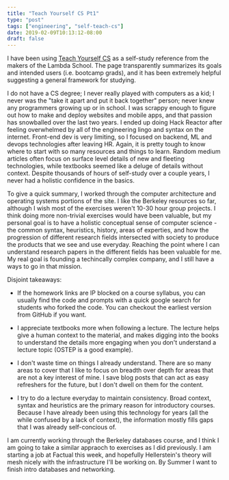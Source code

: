 ```yaml
---
title: "Teach Yourself CS Pt1"
type: "post"
tags: ["engineering", "self-teach-cs"]
date: 2019-02-09T10:13:12-08:00
draft: false
---
```


I have been using [Teach Yourself CS](https://teachyourselfcs.com) as a self-study reference from the makers of the Lambda School. The page transparently summarizes its goals and intended users (i.e. bootcamp grads), and it has been extremely helpful suggesting a general framework for studying.

I do not have a CS degree; I never really played with computers as a kid; I never was the "take it apart and put it back together" person; never knew any programmers growing up or in school. I was scrappy enough to figure out how to make and deploy websites and mobile apps, and that passion has snowballed over the last two years. I ended up doing Hack Reactor after feeling overwhelmed by all of the engineering lingo and syntax on the internet. Front-end dev is very limiting, so I focused on backend, ML and devops technologies after leaving HR. Again, it is pretty tough to know where to start with so many resources and things to learn. Random medium articles often focus on surface level details of new and fleeting technologies, while textbooks seemed like a deluge of details without context. Despite thousands of hours of self-study over a couple years, I never had a holistic confidence in the basics.

To give a quick summary, I worked through the computer architecture and operating systems portions of the site. I like the Berkeley resources so far, although I wish most of the exercises weren't 10-30 hour group projects. I think doing more non-trivial exercises would have been valuable, but my personal goal is to have a holistic conceptual sense of computer science - the common syntax, heuristics, history, areas of experties, and how the progression of different research fields intersected with society to produce the products that we see and use everyday. Reaching the point where I can understand research papers in the different fields has been valuable for me. My real goal is founding a techincally complex company, and I still have a ways to go in that mission.

Disjoint takeaways:

* If the homework links are IP blocked on a course syllabus, you can usually find the code and prompts with a quick google search for students who forked the code. You can checkout the earliest version from GitHub if you want.

* I appreciate textbooks more when following a lecture. The lecture helps give a human context to the material, and makes digging into the books to understand the details more engaging when you don't understand a lecture topic (OSTEP is a good example).

* I don't waste time on things I already understand. There are so many areas to cover that I like to focus on breadth over depth for areas that are not a key interest of mine. I save blog posts that can act as easy refreshers for the future, but I don't dwell on them for the content.

* I try to do a lecture everyday to maintain consistency. Broad context, syntax and heuristics are the primary reason for introductory courses. Because I have already been using this technology for years (all the while confused by a lack of context), the information mostly fills gaps that I was already self-concious of.

I am currently working through the Berkeley databases course, and I think I am going to take a similar appraoch to exercises as I did previously. I am starting a job at Factual this week, and hopefully Hellerstein's theory will mesh nicely with the infrastructure I'll be working on. By Summer I want to finish intro databases and networking.
